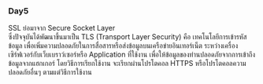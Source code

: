 ### Day5
SSL ย่อมาจาก Secure Socket Layer <br>
ซึ่งปัจจุบันได้พัฒนาขึ้นมาเป็น TLS (Transport Layer Security) คือ เทคโนโลยีการเข้ารหัสข้อมูล เพื่อเพิ่มความปลอดภัยในการสื่อสารหรือส่งข้อมูลบนเครือข่ายอินเทอร์เน็ต ระหว่างเครื่องเซิร์ฟเวอร์กับเว็บเบราว์เซอร์หรือ Application ที่ใช้งาน เพื่อให้ข้อมูลของท่านปลอดภัยจากการเข้าถึงข้อมูลจากแฮกเกอร์ โดยวิธีการเรียกใช้งาน จะเรียกผ่านโปรโตคอล HTTPS หรือโปรโตคอลความปลอดภัยอื่นๆ ตามแต่วิธีการใช้งาน
